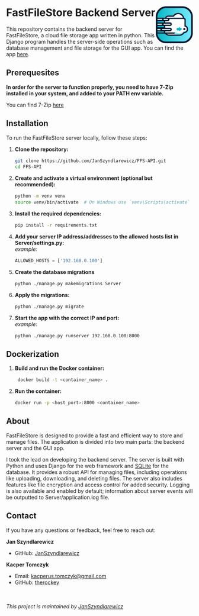 # FastFileStore Backend Server<img src="app_icon.png" alt="App Icon" width="100" align="right">

This repository contains the backend server for FastFileStore, a cloud file storage app written in python. This Django program handles the server-side operations such as database management and file storage for the GUI app. You can find the app [here](https://github.com/therockey/FFS-GUI).

## Prerequesites

**In order for the server to function properly, you need to have 7-Zip installed in your system, and added to your PATH env variable.**

You can find 7-Zip [here](https://www.7-zip.org/)

## Installation

To run the FastFileStore server locally, follow these steps:

1. **Clone the repository:**
   ```bash
   git clone https://github.com/JanSzyndlarewicz/FFS-API.git
   cd FFS-API
   ```
2. **Create and activate a virtual environment (optional but recommended):**
   ```bash
   python -m venv venv
   source venv/bin/activate  # On Windows use `venv\Scripts\activate`
   ```
3. **Install the required dependencies:**
   ```bash
   pip install -r requirements.txt
   ```
4. **Add your server IP address/addresses to the allowed hosts list in Server/settings.py:**  
   *example:*
   ```python
   ALLOWED_HOSTS = ['192.168.0.100']
   ```
5. **Create the database migrations**
   ```bash
   python ./manage.py makemigrations Server
   ```
6. **Apply the migrations:**
   ```bash
   python ./manage.py migrate
   ```
7. **Start the app with the correct IP and port:**  
   *example:*
   ```bash
   python ./manage.py runserver 192.168.0.100:8000
   ```
   
## Dockerization
1. **Build and run the Docker container:**
   ```bash
    docker build -t <container_name> .
    ```
2. **Run the container:**
    ```bash
    docker run -p <host_port>:8000 <container_name>
   ```   

## About
FastFileStore is designed to provide a fast and efficient way to store and manage files. The application is divided into two main parts: the backend server and the GUI app.

I took the lead on developing the backend server. The server is built with Python and uses Django for the web framework and [SQLite](https://sqlite.org/) for the database. It provides a robust API for managing files, including operations like uploading, downloading, and deleting files. The server also includes features like file encryption and access control for added security. Logging is also available and enabled by default; information about server events will be outputted to Server/application.log file.

## Contact
If you have any questions or feedback, feel free to reach out:

**Jan Szyndlarewicz**
   - GitHub: [JanSzyndlarewicz](https://github.com/JanSzyndlarewicz)

**Kacper Tomczyk**
   - Email: kacperus.tomczyk@gmail.com
   - GitHub: [therockey](https://github.com/therockey)

<br><br>
*This project is maintained by [JanSzyndlarewicz](https://github.com/JanSzyndlarewicz)*
